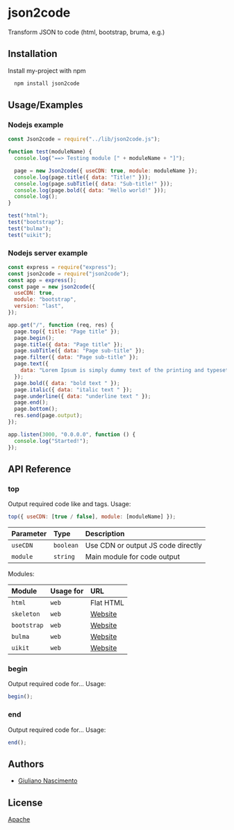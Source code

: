 # json2code

Transform JSON to code (html, bootstrap, bruma, e.g.)

## Installation

Install my-project with npm

```bash
  npm install json2code
```

## Usage/Examples

### Nodejs example

```javascript
const Json2code = require("../lib/json2code.js");

function test(moduleName) {
  console.log("==> Testing module [" + moduleName + "]");

  page = new Json2code({ useCDN: true, module: moduleName });
  console.log(page.title({ data: "Title!" }));
  console.log(page.subTitle({ data: "Sub-title!" }));
  console.log(page.bold({ data: "Hello world!" }));
  console.log();
}

test("html");
test("bootstrap");
test("bulma");
test("uikit");

```

### Nodejs server example

```javascript
const express = require("express");
const json2code = require("json2code");
const app = express();
const page = new json2code({
  useCDN: true,
  module: "bootstrap",
  version: "last",
});

app.get("/", function (req, res) {
  page.top({ title: "Page title" });
  page.begin();
  page.title({ data: "Page title" });
  page.subTitle({ data: "Page sub-title" });
  page.filter({ data: "Page sub-title" });
  page.text({
    data: "Lorem Ipsum is simply dummy text of the printing and typesetting industry. Lorem Ipsum has been the industry's standard dummy text ever since the 1500s, when an unknown printer took a galley of type and scrambled it to make a type specimen book. It has survived not only five centuries, but also the leap into electronic typesetting, remaining essentially unchanged. It was popularised in the 1960s with the release of Letraset sheets containing Lorem Ipsum passages, and more recently with desktop publishing software like Aldus PageMaker including versions of Lorem Ipsum.",
  });
  page.bold({ data: "bold text " });
  page.italic({ data: "italic text " });
  page.underline({ data: "underline text " });
  page.end();
  page.bottom();
  res.send(page.output);
});

app.listen(3000, "0.0.0.0", function () {
  console.log("Started!");
});
```

## API Reference

### top

Output required code like <HTML> and <HEAD> tags. Usage:

```javascript
top({ useCDN: [true / false], module: [moduleName] });
```

| Parameter | Type      | Description                        |
| :-------- | :-------- | :--------------------------------- |
| `useCDN`  | `boolean` | Use CDN or output JS code directly |
| `module`  | `string`  | Main module for code output        |

Modules:

| Module      | Usage for | URL                                 |
| :---------- | :-------- | :---------------------------------- |
| `html`      | `web`     | Flat HTML                           |
| `skeleton`  | `web`     | [Website](http://getskeleton.com)   |
| `bootstrap` | `web`     | [Website](https://getbootstrap.com) |
| `bulma`     | `web`     | [Website](https://bulma.io)         |
| `uikit`     | `web`     | [Website](https://getuikit.com)     |

### begin

Output required code for... Usage:

```javascript
begin();
```

### end

Output required code for... Usage:

```javascript
end();
```

## Authors

- [Giuliano Nascimento](https://www.github.com/GS-Giuliano)

## License

[Apache](https://choosealicense.com/licenses/apache-2.0/)

